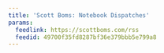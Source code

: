 ```yaml
---
title: 'Scott Boms: Notebook Dispatches'
params:
  feedlink: https://scottboms.com/rss
  feedid: 49700f35fd8287bf36e379bbb5e799a8
---
```

